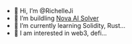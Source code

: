 - 👋 Hi, I’m @RichelleJi
- 👀 I’m buildling [Nova AI Solver](https://chat.novasolver.com/)
- 🌱 I’m currently learning Solidity, Rust...
- 💞️ I am interested in web3, defi...


<!---
RichelleJi/RichelleJi is a ✨ special ✨ repository because its `README.md` (this file) appears on your GitHub profile.
You can click the Preview link to take a look at your changes.
--->
